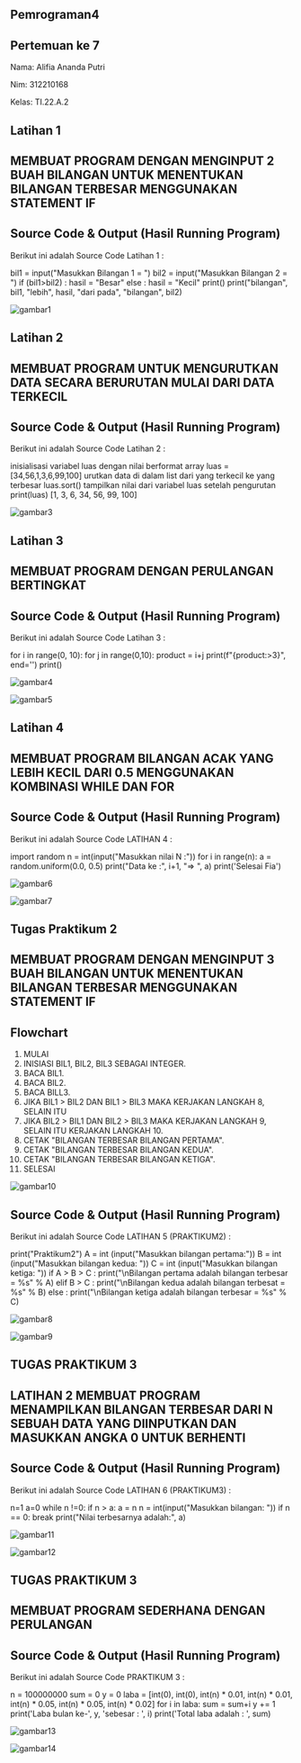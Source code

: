 ## Pemrograman4

## Pertemuan ke 7

Nama: Alifia Ananda Putri

Nim: 312210168

Kelas: TI.22.A.2

## Latihan 1

## MEMBUAT PROGRAM DENGAN MENGINPUT 2 BUAH BILANGAN UNTUK MENENTUKAN BILANGAN TERBESAR MENGGUNAKAN STATEMENT IF

## Source Code & Output (Hasil Running Program)

Berikut ini adalah Source Code Latihan 1 :

bil1 = input("Masukkan Bilangan 1 = ")
bil2 = input("Masukkan Bilangan 2 = ")
if (bil1>bil2) :
    hasil = "Besar"
else :
    hasil = "Kecil"
print()
print("bilangan", bil1, "lebih", hasil, "dari pada", "bilangan", bil2)

![gambar1](ss/a1.png)


## Latihan 2

## MEMBUAT PROGRAM UNTUK MENGURUTKAN DATA SECARA BERURUTAN MULAI DARI DATA TERKECIL

## Source Code & Output (Hasil Running Program)

Berikut ini adalah Source Code Latihan 2 :

inisialisasi variabel luas dengan nilai berformat array
luas = [34,56,1,3,6,99,100]
urutkan data di dalam list dari yang terkecil ke yang terbesar
luas.sort()
tampilkan nilai dari variabel luas setelah pengurutan
print(luas)
[1, 3, 6, 34, 56, 99, 100]

![gambar3](ss/a3.png)


## Latihan 3

## MEMBUAT PROGRAM DENGAN PERULANGAN BERTINGKAT

## Source Code & Output (Hasil Running Program)

Berikut ini adalah Source Code Latihan 3 :

for i in range(0, 10):
for j in range(0,10):
product = i+j
print(f"{product:>3}", end='')
print()

![gambar4](ss/a4.png)


![gambar5](ss/a5.png)


## Latihan 4

## MEMBUAT PROGRAM BILANGAN ACAK YANG LEBIH KECIL DARI 0.5 MENGGUNAKAN KOMBINASI WHILE DAN FOR

## Source Code & Output (Hasil Running Program)

Berikut ini adalah Source Code LATIHAN 4 :

import random
n = int(input("Masukkan nilai N :"))
for i in range(n):
a = random.uniform(0.0, 0.5)
print("Data ke :", i+1, "=> ", a)
print('Selesai Fia')

![gambar6](ss/a6.png)


![gambar7](ss/a7.png)


## Tugas Praktikum 2

## MEMBUAT PROGRAM DENGAN MENGINPUT 3 BUAH BILANGAN UNTUK MENENTUKAN BILANGAN TERBESAR MENGGUNAKAN STATEMENT IF

## Flowchart

1. MULAI
2. INISIASI BIL1, BIL2, BIL3 SEBAGAI INTEGER.
3. BACA BIL1.
4. BACA BIL2.
5. BACA BILL3.
6. JIKA BIL1 > BIL2 DAN BIL1 > BIL3 MAKA KERJAKAN LANGKAH 8, SELAIN ITU
7. JIKA BIL2 > BIL1 DAN BIL2 > BIL3 MAKA KERJAKAN LANGKAH 9, SELAIN ITU KERJAKAN LANGKAH 10.
8. CETAK "BILANGAN TERBESAR BILANGAN PERTAMA".
9. CETAK "BILANGAN TERBESAR BILANGAN KEDUA".
10. CETAK "BILANGAN TERBESAR BILANGAN KETIGA".
11. SELESAI


![gambar10](ss/a10.png)


## Source Code & Output (Hasil Running Program)

Berikut ini adalah Source Code LATIHAN 5 (PRAKTIKUM2) :

print("Praktikum2")
A = int (input("Masukkan bilangan pertama:"))
B = int (input("Masukkan bilangan kedua: "))
C = int (input("Masukkan bilangan ketiga: "))
if A > B > C :
    print("\nBilangan pertama adalah bilangan terbesar = %s" % A)
elif B > C :
    print("\nBilangan kedua adalah bilangan terbesat = %s" % B)
else :
    print("\nBilangan ketiga adalah bilangan terbesar = %s" % C)


![gambar8](ss/a8.png)


![gambar9](ss/a9.png)


## TUGAS PRAKTIKUM 3

## LATIHAN 2 MEMBUAT PROGRAM MENAMPILKAN BILANGAN TERBESAR DARI N SEBUAH DATA YANG DIINPUTKAN DAN MASUKKAN ANGKA 0 UNTUK BERHENTI

## Source Code & Output (Hasil Running Program)

Berikut ini adalah Source Code LATIHAN 6 (PRAKTIKUM3) :

n=1
a=0
while n !=0:
if n > a:
a = n
n = int(input("Masukkan bilangan: "))
if n == 0:
break
print("Nilai terbesarnya adalah:", a)


![gambar11](ss/a11.png)


![gambar12](ss/a12.png)

## TUGAS PRAKTIKUM 3
 
## MEMBUAT PROGRAM SEDERHANA DENGAN PERULANGAN

## Source Code & Output (Hasil Running Program)

Berikut ini adalah Source Code PRAKTIKUM 3 :

n = 100000000
sum = 0
y = 0
laba = [int(0), int(0), int(n) * 0.01, int(n) * 0.01, int(n) * 0.05, int(n) * 0.05, int(n) * 0.02]
for i in laba:
sum = sum+i
y += 1
print('Laba bulan ke-', y, 'sebesar : ', i)
print('Total laba adalah : ', sum)


![gambar13](ss/a14.png)


![gambar14](ss/a15.png)

